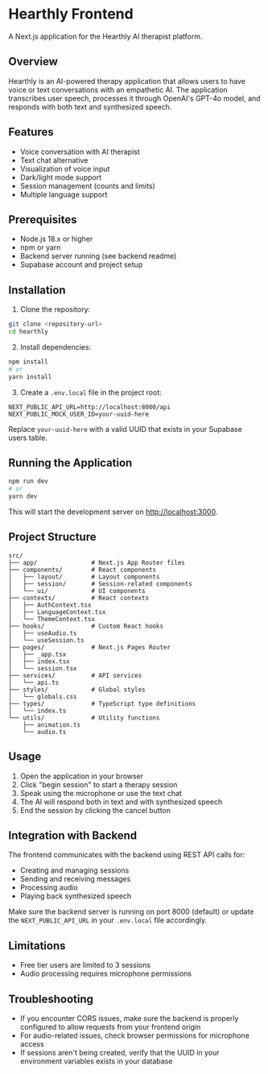 # Hearthly Frontend

A Next.js application for the Hearthly AI therapist platform.

## Overview

Hearthly is an AI-powered therapy application that allows users to have voice or text conversations with an empathetic AI. The application transcribes user speech, processes it through OpenAI's GPT-4o model, and responds with both text and synthesized speech.

## Features

- Voice conversation with AI therapist
- Text chat alternative
- Visualization of voice input
- Dark/light mode support
- Session management (counts and limits)
- Multiple language support

## Prerequisites

- Node.js 18.x or higher
- npm or yarn
- Backend server running (see backend readme)
- Supabase account and project setup

## Installation

1. Clone the repository:

```bash
git clone <repository-url>
cd hearthly
```

2. Install dependencies:

```bash
npm install
# or
yarn install
```

3. Create a `.env.local` file in the project root:

```
NEXT_PUBLIC_API_URL=http://localhost:8000/api
NEXT_PUBLIC_MOCK_USER_ID=your-uuid-here
```

Replace `your-uuid-here` with a valid UUID that exists in your Supabase users table.

## Running the Application

```bash
npm run dev
# or
yarn dev
```

This will start the development server on [http://localhost:3000](http://localhost:3000).

## Project Structure

```
src/
├── app/               # Next.js App Router files
├── components/        # React components
│   ├── layout/        # Layout components
│   ├── session/       # Session-related components
│   └── ui/            # UI components
├── contexts/          # React contexts
│   ├── AuthContext.tsx
│   ├── LanguageContext.tsx
│   └── ThemeContext.tsx
├── hooks/             # Custom React hooks
│   ├── useAudio.ts
│   └── useSession.ts
├── pages/             # Next.js Pages Router
│   ├── _app.tsx
│   ├── index.tsx
│   └── session.tsx
├── services/          # API services
│   └── api.ts
├── styles/            # Global styles
│   └── globals.css
├── types/             # TypeScript type definitions
│   └── index.ts
└── utils/             # Utility functions
    ├── animation.ts
    └── audio.ts
```

## Usage

1. Open the application in your browser
2. Click "begin session" to start a therapy session
3. Speak using the microphone or use the text chat
4. The AI will respond both in text and with synthesized speech
5. End the session by clicking the cancel button

## Integration with Backend

The frontend communicates with the backend using REST API calls for:
- Creating and managing sessions
- Sending and receiving messages
- Processing audio
- Playing back synthesized speech

Make sure the backend server is running on port 8000 (default) or update the `NEXT_PUBLIC_API_URL` in your `.env.local` file accordingly.

## Limitations

- Free tier users are limited to 3 sessions
- Audio processing requires microphone permissions

## Troubleshooting

- If you encounter CORS issues, make sure the backend is properly configured to allow requests from your frontend origin
- For audio-related issues, check browser permissions for microphone access
- If sessions aren't being created, verify that the UUID in your environment variables exists in your database





